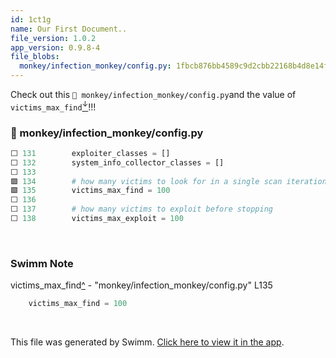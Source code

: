 ```yaml
---
id: 1ct1g
name: Our First Document..
file_version: 1.0.2
app_version: 0.9.8-4
file_blobs:
  monkey/infection_monkey/config.py: 1fbcb876bb4589c9d2cbb22168b4d8e14f7177cc
---
```


Check out this `📄 monkey/infection_monkey/config.py`and the value of `victims_max_find`[<sup id="Z9sEYN">↓</sup>](#f-Z9sEYN)!!!
<!-- NOTE-swimm-snippet: the lines below link your snippet to Swimm -->
### 📄 monkey/infection_monkey/config.py
```python
⬜ 131        exploiter_classes = []
⬜ 132        system_info_collector_classes = []
⬜ 133    
🟩 134        # how many victims to look for in a single scan iteration
🟩 135        victims_max_find = 100
⬜ 136    
⬜ 137        # how many victims to exploit before stopping
⬜ 138        victims_max_exploit = 100
```

<br/>

<!-- THIS IS AN AUTOGENERATED SECTION. DO NOT EDIT THIS SECTION DIRECTLY -->
### Swimm Note

<span id="f-Z9sEYN">victims_max_find</span>[^](#Z9sEYN) - "monkey/infection_monkey/config.py" L135
```python
    victims_max_find = 100
```

<br/>

This file was generated by Swimm. [Click here to view it in the app](https://app.swimm.io/repos/Z2l0aHViJTNBJTNBYmFja2VuZC1zd2ltbSUzQSUzQXJpY2FyZG9sb3Blemc=/docs/1ct1g).